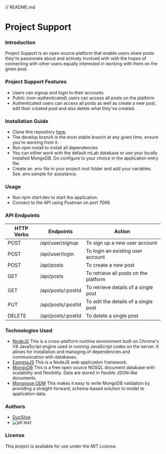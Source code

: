 // README.md
# Project Support
### Introduction
Project Support is an open source platform that enable users share posts they're passionate about and actively involved with with the hopes of connecting with other users equally interested in working with them on the given post.
### Project Support Features
* Users can signup and login to their accounts
* Public (non-authenticated) users can access all posts on the platform
* Authenticated users can access all posts as well as create a new post, edit their created post and also delete what they've created.
### Installation Guide
* Clone this repository [here](https://github.com/DucSilva/project-support.git).
* The develop branch is the most stable branch at any given time, ensure you're working from it.
* Run npm install to install all dependencies
* You can either work with the default mLab database or use your locally installed MongoDB. Do configure to your choice in the application entry file.
* Create an .env file in your project root folder and add your variables. See .env.sample for assistance.
### Usage
* Run npm start:dev to start the application.
* Connect to the API using Postman on port 7066.
### API Endpoints
| HTTP Verbs | Endpoints | Action |
| --- | --- | --- |
| POST | /api/user/signup | To sign up a new user account |
| POST | /api/user/login | To login an existing user account |
| POST | /api/posts | To create a new post |
| GET | /api/posts | To retrieve all posts on the platform |
| GET | /api/posts/:postId | To retrieve details of a single post |
| PUT | /api/posts/:postId | To edit the details of a single post |
| DELETE | /api/posts/:postId | To delete a single post |
### Technologies Used
* [NodeJS](https://nodejs.org/) This is a cross-platform runtime environment built on Chrome's V8 JavaScript engine used in running JavaScript codes on the server. It allows for installation and managing of dependencies and communication with databases.
* [ExpressJS](https://www.expresjs.org/) This is a NodeJS web application framework.
* [MongoDB](https://www.mongodb.com/) This is a free open source NOSQL document database with scalability and flexibility. Data are stored in flexible JSON-like documents.
* [Mongoose ODM](https://mongoosejs.com/) This makes it easy to write MongoDB validation by providing a straight-forward, schema-based solution to model to application data.
### Authors
* [DucSilva](https://github.com/DucSilva)
* ![alt text](https://github.com/DucSilva/project-support)
### License
This project is available for use under the MIT License.